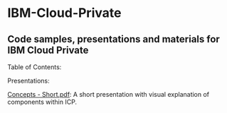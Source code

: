 # IBM-Cloud-Private
## Code samples, presentations and materials for IBM Cloud Private

Table of Contents:

Presentations:

  [Concepts - Short.pdf](https://github.com/abalasu1/IBM-Cloud-Private/blob/master/Presentations/Concepts%20-%20Short.pdf): A short presentation with visual explanation of components within ICP.